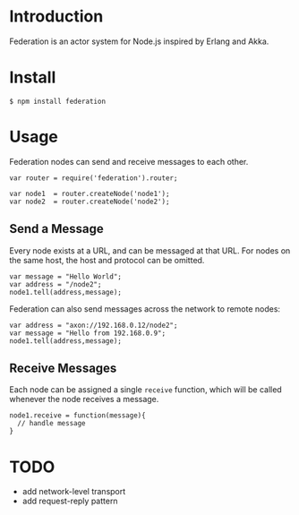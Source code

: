 # Introduction

Federation is an actor system for Node.js inspired by Erlang and Akka.

# Install

    $ npm install federation

# Usage

Federation nodes can send and receive messages to each other.

    var router = require('federation').router;
    
    var node1  = router.createNode('node1');
    var node2  = router.createNode('node2');

## Send a Message

Every node exists at a URL, and can be messaged at that URL.
For nodes on the same host, the host and protocol can be omitted.

    var message = "Hello World";
    var address = "/node2";
    node1.tell(address,message);

Federation can also send messages across the network to remote nodes:

    var address = "axon://192.168.0.12/node2";
    var message = "Hello from 192.168.0.9";
    node1.tell(address,message);

## Receive Messages

Each node can be assigned a single `receive` function,
which will be called whenever the node receives a message.

    node1.receive = function(message){
      // handle message
    }

# TODO

- add network-level transport
- add request-reply pattern
